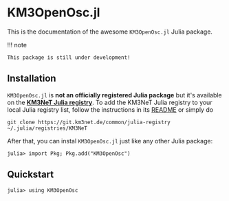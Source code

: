 # KM3OpenOsc.jl

This is the documentation of the awesome `KM3OpenOsc.jl` Julia package.

!!! note

    This package is still under development!

## Installation

`KM3OpenOsc.jl` is **not an officially registered Julia package** but it's available on
the **[KM3NeT Julia registry](https://git.km3net.de/common/julia-registry)**. To add
the KM3NeT Julia registry to your local Julia registry list, follow the
instructions in its
[README](https://git.km3net.de/common/julia-registry#adding-the-registry) or simply do

    git clone https://git.km3net.de/common/julia-registry ~/.julia/registries/KM3NeT
    
After that, you can instal `KM3OpenOsc.jl` just like any other Julia package:

    julia> import Pkg; Pkg.add("KM3OpenOsc")
    
## Quickstart


``` julia-repl
julia> using KM3OpenOsc

```

